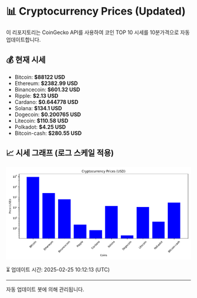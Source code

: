 
# 📊 Cryptocurrency Prices (Updated)

이 리포지토리는 CoinGecko API를 사용하여 코인 TOP 10 시세를 10분가격으로 자동 업데이트합니다.

## 💰 현재 시세
- Bitcoin: **$88122 USD**
- Ethereum: **$2382.99 USD**
- Binancecoin: **$601.32 USD**
- Ripple: **$2.13 USD**
- Cardano: **$0.644778 USD**
- Solana: **$134.1 USD**
- Dogecoin: **$0.200765 USD**
- Litecoin: **$110.58 USD**
- Polkadot: **$4.25 USD**
- Bitcoin-cash: **$280.55 USD**

## 📈 시세 그래프 (로그 스케일 적용)
![Crypto Prices](crypto_prices.png)

⏳ 업데이트 시간: 2025-02-25 10:12:13 (UTC)

---
자동 업데이트 봇에 의해 관리됩니다.
